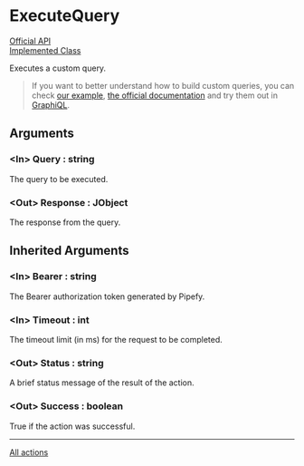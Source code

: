 # ExecuteQuery

[Official API](https://api-docs.pipefy.com/reference/overview/Card/)  
[Implemented Class](../Capgemini.Pipefy/ExecuteQuery.cs)

Executes a custom query.

> If you want to better understand how to build custom queries, you can check [our example](custom-query.md), [the official documentation](https://api-docs.pipefy.com/reference/overview/Card/) and try them out in [GraphiQL](https://app.pipefy.com/graphiql).

## Arguments

### &lt;In&gt; Query : string

The query to be executed.

### &lt;Out&gt; Response : JObject

The response from the query.

## Inherited Arguments

### &lt;In&gt; Bearer : string

The Bearer authorization token generated by Pipefy.

### &lt;In&gt; Timeout : int

The timeout limit (in ms) for the request to be completed.

### &lt;Out&gt; Status : string

A brief status message of the result of the action.

### &lt;Out&gt; Success : boolean

True if the action was successful.

---

[All actions](../README.md)